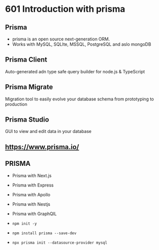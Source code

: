 # 601 Introduction with prisma

## Prisma
- prisma is an open source next-generation ORM.
- Works with MySQL, SQLIte, MSSQL, PostgreSQL and aslo mongoDB

## Prisma Client 
Auto-generated adn type safe query builder for node.js & TypeScript

## Prisma Migrate
Migration tool to easily evolve your database schema from prototyping to production

## Prisma Studio
GUI to view and edit data in your database

## https://www.prisma.io/

## PRISMA
- Prisma with Next.js
- Prisma with Express
- Prisma with Apollo
- Prisma with Nestjs
- Prisma with GraphQlL


- `npm init -y`
- `npm install prisma --save-dev`
- `npx prisma init --datasource-provider mysql`
